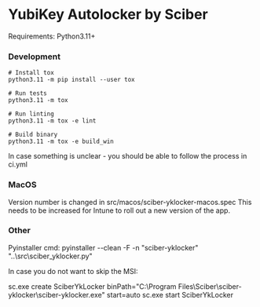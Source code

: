 
# YubiKey Autolocker by Sciber
Requirements: Python3.11+

### Development
```
# Install tox
python3.11 -m pip install --user tox

# Run tests
python3.11 -m tox

# Run linting
python3.11 -m tox -e lint

# Build binary
python3.11 -m tox -e build_win

```
In case something is unclear - you should be able to follow the process in ci.yml


### MacOS
Version number is changed in src/macos/sciber-yklocker-macos.spec
This needs to be increased for Intune to roll out a new version of the app.


### Other
Pyinstaller cmd:
pyinstaller --clean -F -n "sciber-yklocker" "..\src\sciber_yklocker.py"

In case you do not want to skip the MSI:

sc.exe create SciberYkLocker binPath="C:\Program Files\Sciber\sciber-yklocker\sciber-yklocker.exe" start=auto
sc.exe start SciberYkLocker
